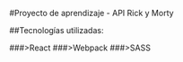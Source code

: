 #Proyecto de aprendizaje - API Rick y Morty

##Tecnologías utilizadas:

###>React
###>Webpack
###>SASS
